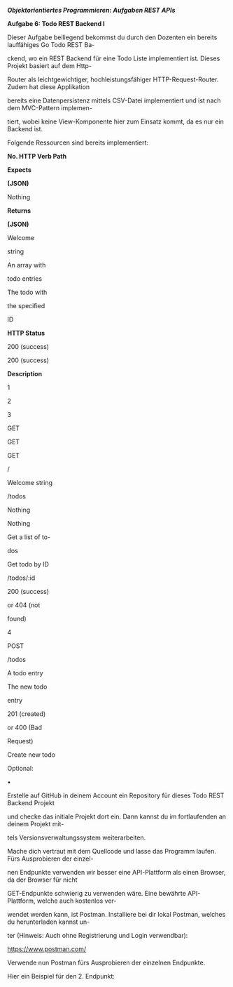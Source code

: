 ***Objektorientiertes Programmieren: Aufgaben REST APIs***

**Aufgabe 6: Todo REST Backend I**

Dieser Aufgabe beiliegend bekommst du durch den Dozenten ein bereits lauffähiges Go Todo REST Ba-

ckend, wo ein REST Backend für eine Todo Liste implementiert ist. Dieses Projekt basiert auf dem Http-

Router als leichtgewichtiger, hochleistungsfähiger HTTP-Request-Router. Zudem hat diese Applikation

bereits eine Datenpersistenz mittels CSV-Datei implementiert und ist nach dem MVC-Pattern implemen-

tiert, wobei keine View-Komponente hier zum Einsatz kommt, da es nur ein Backend ist.

Folgende Ressourcen sind bereits implementiert:

**No. HTTP Verb Path**

**Expects**

**(JSON)**

Nothing

**Returns**

**(JSON)**

Welcome

string

An array with

todo entries

The todo with

the specified

ID

**HTTP Status**

200 (success)

200 (success)

**Description**

1

2

3

GET

GET

GET

/

Welcome string

/todos

Nothing

Nothing

Get a list of to-

dos

Get todo by ID

/todos/:id

200 (success)

or 404 (not

found)

4

POST

/todos

A todo entry

The new todo

entry

201 (created)

or 400 (Bad

Request)

Create new todo

Optional:

•

Erstelle auf GitHub in deinem Account ein Repository für dieses Todo REST Backend Projekt

und checke das initiale Projekt dort ein. Dann kannst du im fortlaufenden an deinem Projekt mit-

tels Versionsverwaltungssystem weiterarbeiten.

Mache dich vertraut mit dem Quellcode und lasse das Programm laufen. Fürs Ausprobieren der einzel-

nen Endpunkte verwenden wir besser eine API-Plattform als einen Browser, da der Browser für nicht

GET-Endpunkte schwierig zu verwenden wäre. Eine bewährte API-Plattform, welche auch kostenlos ver-

wendet werden kann, ist Postman. Installiere bei dir lokal Postman, welches du herunterladen kannst un-

ter (Hinweis: Auch ohne Registrierung und Login verwendbar):

<https://www.postman.com/>

Verwende nun Postman fürs Ausprobieren der einzelnen Endpunkte.

Hier ein Beispiel für den 2. Endpunkt: